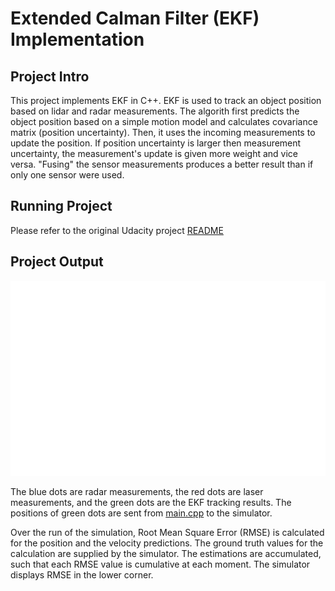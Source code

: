 # Extended Calman Filter (EKF) Implementation

## Project Intro

This project implements EKF in C++.  EKF is used to track an object position based on lidar and radar measurements.
The algorith first predicts the object position based on a simple motion model and calculates covariance matrix
(position uncertainty).   Then, it uses the incoming measurements to update the position.  If position uncertainty is larger
then measurement uncertainty,  the measurement's update is given more weight and vice versa.
"Fusing" the sensor measurements produces a better result than if only one sensor were used.

## Running Project 
Please refer to the original Udacity project [README](./README_orig.md)

## Project Output
![Simulator Output](./sim_screenshot_output.jpg)

The blue dots are radar measurements, the red dots are laser measurements, and the green dots are the EKF tracking results.
The positions of green dots are sent from [main.cpp](./main.cpp) to the simulator.

Over the run of the simulation, Root Mean Square Error (RMSE) is calculated for the position and the velocity predictions.  The ground
truth values for the calculation are supplied by the simulator.  The estimations are accumulated, such that each RMSE value is 
cumulative at each moment.  The simulator displays RMSE in the lower corner.
